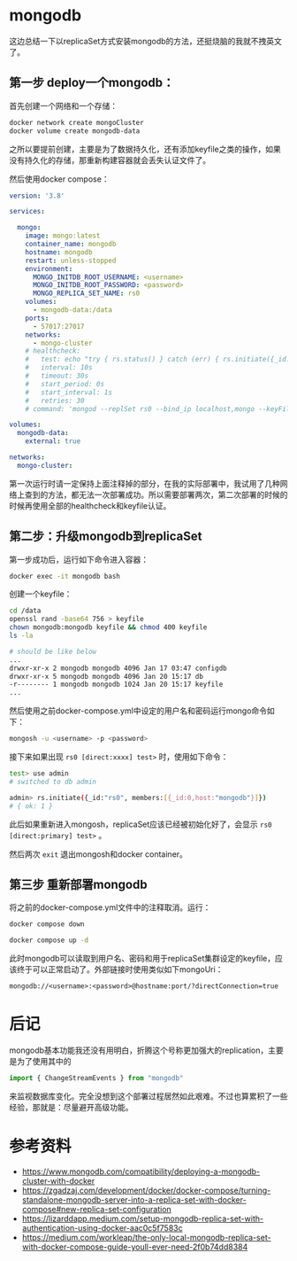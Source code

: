 # mongodb

这边总结一下以replicaSet方式安装mongodb的方法，还挺烧脑的我就不拽英文了。

## 第一步 deploy一个mongodb：

首先创建一个网络和一个存储：

```bash
docker network create mongoCluster
docker volume create mongodb-data
```
之所以要提前创建，主要是为了数据持久化，还有添加keyfile之类的操作，如果没有持久化的存储，那重新构建容器就会丢失认证文件了。

然后使用docker compose：

```yaml
version: '3.8'

services:

  mongo:
    image: mongo:latest
    container_name: mongodb
    hostname: mongodb
    restart: unless-stopped
    environment:
      MONGO_INITDB_ROOT_USERNAME: <username>
      MONGO_INITDB_ROOT_PASSWORD: <password>
      MONGO_REPLICA_SET_NAME: rs0
    volumes:
      - mongodb-data:/data
    ports:
      - 57017:27017
    networks:
      - mongo-cluster
    # healthcheck:
    #   test: echo "try { rs.status() } catch (err) { rs.initiate({_id:'rs0',members:[{_id:0,host:'mongodb'}]}) }" | mongosh --port 27017 --quiet
    #   interval: 10s
    #   timeout: 30s
    #   start_period: 0s
    #   start_interval: 1s
    #   retries: 30
    # command: 'mongod --replSet rs0 --bind_ip localhost,mongo --keyFile /data/keyfile'

volumes:
  mongodb-data:
    external: true

networks:
  mongo-cluster:

```
第一次运行时请一定保持上面注释掉的部分，在我的实际部署中，我试用了几种网络上查到的方法，都无法一次部署成功。所以需要部署两次，第二次部署的时候的时候再使用全部的healthcheck和keyfile认证。

## 第二步：升级mongodb到replicaSet

第一步成功后，运行如下命令进入容器：

```bash
docker exec -it mongodb bash
```

创建一个keyfile：

```bash
cd /data
openssl rand -base64 756 > keyfile
chown mongodb:mongodb keyfile && chmod 400 keyfile
ls -la

# should be like below
...
drwxr-xr-x 2 mongodb mongodb 4096 Jan 17 03:47 configdb
drwxr-xr-x 5 mongodb mongodb 4096 Jan 20 15:17 db
-r-------- 1 mongodb mongodb 1024 Jan 20 15:17 keyfile
...
```

然后使用之前docker-compose.yml中设定的用户名和密码运行mongo命令如下：

```bash
mongosh -u <username> -p <password>
```

接下来如果出现 `rs0 [direct:xxxx] test>` 时，使用如下命令：

```bash
test> use admin
# switched to db admin

admin> rs.initiate({_id:"rs0", members:[{_id:0,host:"mongodb"}]})
# { ok: 1 }
```

此后如果重新进入mongosh，replicaSet应该已经被初始化好了，会显示 `rs0 [direct:primary] test>` 。

然后两次 `exit` 退出mongosh和docker container。

## 第三步 重新部署mongodb

将之前的docker-compose.yml文件中的注释取消。运行：

```bash
docker compose down

docker compose up -d
```

此时mongodb可以读取到用户名、密码和用于replicaSet集群设定的keyfile，应该终于可以正常启动了。外部链接时使用类似如下mongoUri：

```url
mongodb://<username>:<password>@hostname:port/?directConnection=true
```

# 后记

mongodb基本功能我还没有用明白，折腾这个号称更加强大的replication，主要是为了使用其中的
```javascript
import { ChangeStreamEvents } from "mongodb"
```
来监视数据库变化。完全没想到这个部署过程居然如此艰难。不过也算累积了一些经验，那就是：尽量避开高级功能。

# 参考资料

 - https://www.mongodb.com/compatibility/deploying-a-mongodb-cluster-with-docker
 - https://zgadzaj.com/development/docker/docker-compose/turning-standalone-mongodb-server-into-a-replica-set-with-docker-compose#new-replica-set-configuration
 - https://lizarddapp.medium.com/setup-mongodb-replica-set-with-authentication-using-docker-aac0c5f7583c
 - https://medium.com/workleap/the-only-local-mongodb-replica-set-with-docker-compose-guide-youll-ever-need-2f0b74dd8384
